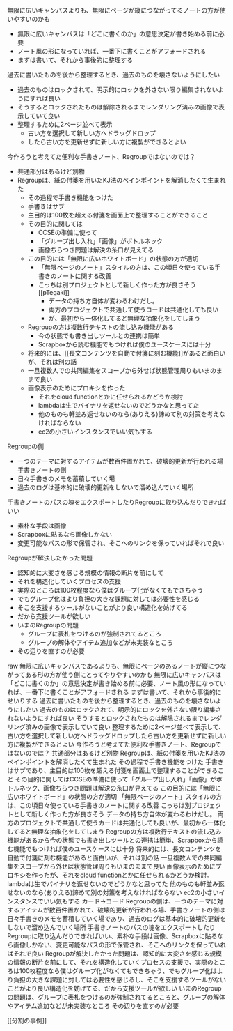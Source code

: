 
無限に広いキャンバスよりも、無限にページが縦につながってるノートの方が使いやすいのかも
- 無限に広いキャンバスは「どこに書くのか」の意思決定が書き始める前に必要
- ノート風の形になっていれば、一番下に書くことがアフォードされる
- まずは書いて、それから事後的に整理する

過去に書いたものを後から整理するとき、過去のものを壊さないようにしたい
- 過去のものはロックされて、明示的にロックを外さない限り編集されないようにすれば良い
- そうするとロックされたものは解除されるまでレンダリング済みの画像で表示していて良い
- 整理するために2ページ並べて表示
    - 古い方を選択して新しい方へドラッグドロップ
    - したら古い方を更新せずに新しい方に複製ができるとよい

今作ろうと考えてた便利な手書きノート、Regroupではないのでは？
- 共通部分はあるけど別物
- Regroupは、紙の付箋を用いたKJ法のペインポイントを解消したくて生まれた
    - その過程で手書き機能をつけた
    - 手書きはサブ
    - 主目的は100枚を超える付箋を画面上で整理することができること
    - その目的に関しては
        - CCSEの準備に使って
        - 「グループ出し入れ」「画像」がボトルネック
        - 画像ちらつき問題は解決の糸口が見えてる
    - この目的には「無限に広いホワイトボード」の状態の方が適切
        - 「無限ページのノート」スタイルの方は、この頃日々使っている手書きのノートに関する改善
        - こっちは別プロジェクトとして新しく作った方が良さそう [[pTegaki]]
            - データの持ち方自体が変わるわけだし。
            - 両方のプロジェクトで共通して使うコードは共通化しても良い
            - が、最初から一体化してると無理な抽象化をしてしまう
    - Regroupの方は複数行テキストの流し込み機能がある
        - 今の状態でも書き出しツールとの連携は簡単
        - Scrapboxから読む機能でもつければ僕のユースケースには十分
    - 将来的には、[[長文コンテンツを自動で付箋に刻む機能]]があると面白いが、それは別の話
    - 一旦複数人での共同編集をスコープから外せば状態管理周りもいまのままで良い
    - 画像表示のためにプロキシを作った
        - それをcloud functionとかに任せられるかどうか検討
        - lambdaは生でバイナリを返せないのでどうかなと思ってた
        - 他のものも軒並み返せないのなら(ありえる)諦めて別の対策を考えなければならない
        - ec2の小さいインスタンスでいい気もする

Regroupの側
- 一つのテーマに対するアイテムが数百件置かれて、破壊的更新が行われる場
手書きノートの側
- 日々手書きのメモを蓄積していく場
- 過去のログは基本的に破壊的更新をしないで溜め込んでいく場所

手書きノートのパスの塊をエクスポートしたりRegroupに取り込んだりできればいい
- 素朴な手段は画像
- Scrapboxに貼るなら画像しかない
- 変更可能なパスの形で保管され、そこへのリンクを保っていればそれで良い

Regroupが解決したかった問題
- 認知的に大変さを感じる規模の情報の断片を前にして
- それを構造化していくプロセスの支援
- 実際のところは100枚程度なら僕はグループ化がなくてもできちゃう
- でもグループ化はより負担の大きな課題に対しては必要性を感じる
- そこを支援するツールがないことがより良い構造化を妨げてる
- だから支援ツールが欲しい
- いまのRegroupの問題
    - グループに表札をつけるのが強制されてるところ
    - グループの解体やアイテム追加などが未実装なところ
- その辺りを直すのが必要

raw
無限に広いキャンバスであるよりも、無限にページのあるノートが縦につながってある形の方が使う側にとってやりやすいのかも
無限に広いキャンバスは「どこに書くのか」の意思決定が書き始める前に必要、ノート風の形になっていれば、一番下に書くことがアフォードされる
まずは書いて、それから事後的にせいりする
過去に書いたものを後から整理するとき、過去のものを壊さないようにしたい
過去のものはロックされて、明示的にロックを外さない限り編集されないようにすれば良い
そうするとロックされたものは解除されるまでレンダリング済みの画像で表示していて良い
整理するために2ページ並べて表示して、古い方を選択して新しい方へドラッグドロップしたら古い方を更新せずに新しい方に複製ができるとよい
今作ろうと考えてた便利な手書きノート、Regroupではないのでは？
共通部分はあるけど別物
Regroupは、紙の付箋を用いたKJ法のペインポイントを解消したくて生まれた
その過程で手書き機能をつけた
手書きはサブであり、主目的は100枚を超える付箋を画面上で整理することができること
その目的に関してはCCSEの準備に使って「グループ出し入れ」「画像」がボトルネック、画像ちらつき問題は解決の糸口が見えてる
この目的には「無限に広いホワイトボード」の状態の方が適切
「無限ページのノート」スタイルの方は、この頃日々使っている手書きのノートに関する改善
こっちは別プロジェクトとして新しく作った方が良さそう
データの持ち方自体が変わるわけだし。
両方のプロジェクトで共通して使うカードは共通化しても良いが、最初から一体化してると無理な抽象化をしてしまう
Regroupの方は複数行テキストの流し込み機能があるから今の状態でも書き出しツールとの連携は簡単、Scrapboxから読む機能でもつければ僕のユースケースには十分
将来的には、長文コンテンツを自動で付箋に刻む機能があると面白いが、それは別の話
一旦複数人での共同編集をスコープから外せば状態管理周りもいまのままで良い
画像表示のためにプロキシを作ったが、それをcloud functionとかに任せられるかどうか検討。lambdaは生でバイナリを返せないのでどうかなと思ってた
他のものも軒並み返せないのなら(ありえる)諦めて別の対策を考えなければならない
ec2の小さいインスタンスでいい気もする
カード→コード
Regroupの側は、一つのテーマに対するアイテムが数百件置かれて、破壊的更新が行われる場、手書きノートの側は日々手書きのメモを蓄積していく場であり、過去のログは基本的に破壊的更新をしないで溜め込んでいく場所
手書きノートのパスの塊をエクスポートしたりRegroupに取り込んだりできればいい、素朴な手段は画像、Scrapboxに貼るなら画像しかない、変更可能なパスの形で保管され、そこへのリンクを保っていればそれで良い
Regroupが解決したかった問題は、認知的に大変さを感じる規模の情報の断片を前にして、それを構造化していくプロセスの支援で、実際のところは100枚程度なら僕はグループ化がなくてもできちゃう、でもグループ化はより負担の大きな課題に対しては必要性を感じるし、そこを支援するツールがないことがより良い構造化を妨げてる、だから支援ツールが欲しい
いまのRegroupの問題は、グループに表札をつけるのが強制されてるところと、グループの解体やアイテム追加などが未実装なところ
その辺りを直すのが必要

[[分割の事例]]
